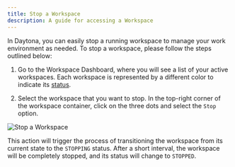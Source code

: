 ```yaml
---
title: Stop a Workspace
description: A guide for accessing a Workspace
---
```


In Daytona, you can easily stop a running workspace to manage your work environment as needed. To stop a workspace, please follow the steps outlined below:

1. Go to the Workspace Dashboard, where you will see a list of your active workspaces. Each workspace is represented by a different color to indicate its [status](../what-are-workspaces/#workspace-lifecycle).


2. Select the workspace that you want to stop. In the top-right corner of the workspace container, click on the three dots and select the `Stop` option.

![Stop a Workspace](/stop.png)


This action will trigger the process of transitioning the workspace from its current state to the `STOPPING` status. After a short interval, the workspace will be completely stopped, and its status will change to `STOPPED`.
